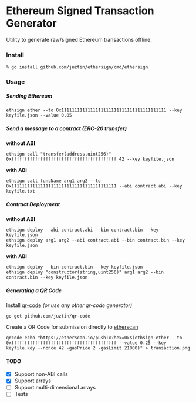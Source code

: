 # Ethereum Signed Transaction Generator

Utility to generate raw/signed Ethereum transactions offline.

### Install

```shell
% go install github.com/juztin/ethersign/cmd/ethersign
```

### Usage

##### Sending Ethereum

```
ethsign ether --to 0x1111111111111111111111111111111111111111 --key keyfile.json --value 0.05
```

##### Send a message to a contract _(ERC-20 transfer)_

**without ABI**
```
ethsign call "transfer(address,uint256)" 0xffffffffffffffffffffffffffffffffffffffff 42 --key keyfile.json
```

**with ABI**
```
ethsign call funcName arg1 arg2 --to 0x1111111111111111111111111111111111111111 --abi contract.abi --key keyfile.txt
```

##### Contract Deployment

**without ABI**
```
ethsign deploy --abi contract.abi --bin contract.bin --key keyfile.json
ethsign deploy arg1 arg2 --abi contract.abi --bin contract.bin --key keyfile.json
```
**with ABI**
```
ethsign deploy --bin contract.bin --key keyfile.json
ethsign deploy "constructor(string,uint256)" arg1 arg2 --bin contract.bin --key keyfile.json
```


##### Generating a QR Code

Install [qr-code](https://github.com/juztin/qr-code) _(or use any other qr-code generator)_
```
go get github.com/juztin/qr-code
```

Create a QR Code for submission directly to [etherscan](https://etherscan.io)
```
qrcode echo "https://etherscan.io/pushTx?hex=0x$(ethsign ether --to 0xffffffffffffffffffffffffffffffffffffffff --value 0.25 --key keyfile.key --nonce 42 -gasPrice 2 -gasLimit 21000)" > transaction.png
```


#### TODO

 - [x] Support non-ABI calls
 - [x] Support arrays
 - [ ] Support multi-dimensional arrays
 - [ ] Tests
